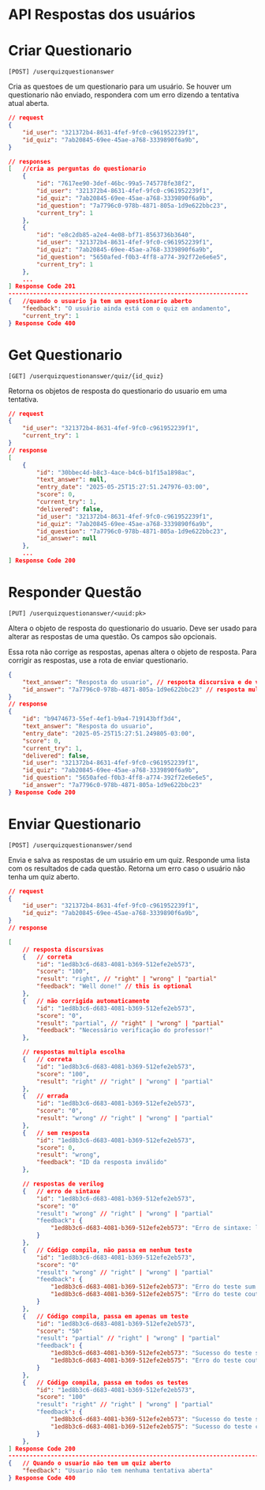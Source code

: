 # API Respostas dos usuários

# Criar Questionario
    [POST] /userquizquestionanswer    

Cria as questoes de um questionario para um usuário.
Se houver um questionario não enviado, respondera com um erro dizendo a tentativa atual aberta.
```json
// request
{
    "id_user": "321372b4-8631-4fef-9fc0-c961952239f1",
    "id_quiz": "7ab20845-69ee-45ae-a768-3339890f6a9b",
}

// responses
[   //cria as perguntas do questionario
    {
        "id": "7617ee90-3def-46bc-99a5-745778fe38f2",
        "id_user": "321372b4-8631-4fef-9fc0-c961952239f1",
        "id_quiz": "7ab20845-69ee-45ae-a768-3339890f6a9b",
        "id_question": "7a7796c0-978b-4871-805a-1d9e622bbc23",
        "current_try": 1
    },
    {
        "id": "e8c2db85-a2e4-4e08-bf71-8563736b3640",
        "id_user": "321372b4-8631-4fef-9fc0-c961952239f1",
        "id_quiz": "7ab20845-69ee-45ae-a768-3339890f6a9b",
        "id_question": "5650afed-f0b3-4ff8-a774-392f72e6e6e5",
        "current_try": 1
    }, 
    ...
] Response Code 201
--------------------------------------------------------------------
{   //quando o usuario ja tem um questionario aberto
    "feedback": "O usuário ainda está com o quiz em andamento",
    "current_try": 1
} Response Code 400
```
# Get Questionario
    [GET] /userquizquestionanswer/quiz/{id_quiz}

Retorna os objetos de resposta do questionario do usuario em uma tentativa.
```json
// request
{
    "id_user": "321372b4-8631-4fef-9fc0-c961952239f1",
    "current_try": 1
}
// response
[
    {
        "id": "30bbec4d-b8c3-4ace-b4c6-b1f15a1898ac",
        "text_answer": null,
        "entry_date": "2025-05-25T15:27:51.247976-03:00",
        "score": 0,
        "current_try": 1,
        "delivered": false,
        "id_user": "321372b4-8631-4fef-9fc0-c961952239f1",
        "id_quiz": "7ab20845-69ee-45ae-a768-3339890f6a9b",
        "id_question": "7a7796c0-978b-4871-805a-1d9e622bbc23",
        "id_answer": null
    },
    ...
] Response Code 200
```

# Responder Questão

    [PUT] /userquizquestionanswer/<uuid:pk>

Altera o objeto de resposta do questionario do usuario. Deve ser usado para alterar as respostas de uma questão. Os campos são opcionais.

Essa rota não corrige as respostas, apenas altera o objeto de resposta. Para corrigir as respostas, use a rota de enviar questionario.
```json 
{
    "text_answer": "Resposta do usuario", // resposta discursiva e de verilog
    "id_answer": "7a7796c0-978b-4871-805a-1d9e622bbc23" // resposta multipla escolha
}
// response
{
    "id": "b9474673-55ef-4ef1-b9a4-719143bff3d4",
    "text_answer": "Resposta do usuario",
    "entry_date": "2025-05-25T15:27:51.249805-03:00",
    "score": 0,
    "current_try": 1,
    "delivered": false,
    "id_user": "321372b4-8631-4fef-9fc0-c961952239f1",
    "id_quiz": "7ab20845-69ee-45ae-a768-3339890f6a9b",
    "id_question": "5650afed-f0b3-4ff8-a774-392f72e6e6e5",
    "id_answer": "7a7796c0-978b-4871-805a-1d9e622bbc23"
} Response Code 200
```

# Enviar Questionario

    [POST] /userquizquestionanswer/send   
Envia e salva as respostas de um usuário em um quiz. Responde uma lista com os resultados de cada questão. Retorna um erro caso o usuário não tenha um quiz aberto.

```json
// request
{
    "id_user": "321372b4-8631-4fef-9fc0-c961952239f1",
    "id_quiz": "7ab20845-69ee-45ae-a768-3339890f6a9b",
}
// response

[
    // resposta discursivas
    {   // correta
        "id": "1ed8b3c6-d683-4081-b369-512efe2eb573",
        "score": "100",
        "result": "right", // "right" | "wrong" | "partial"
        "feedback": "Well done!" // this is optional 
    },
    {   // não corrigida automaticamente
        "id": "1ed8b3c6-d683-4081-b369-512efe2eb573",
        "score": "0",
        "result": "partial", // "right" | "wrong" | "partial"
        "feedback": "Necessário verificação do professor!"
    },

    // respostas multipla escolha
    {   // correta
        "id": "1ed8b3c6-d683-4081-b369-512efe2eb573",
        "score": "100",
        "result": "right" // "right" | "wrong" | "partial"
    },
    {   // errada
        "id": "1ed8b3c6-d683-4081-b369-512efe2eb573",
        "score": "0",
        "result": "wrong" // "right" | "wrong" | "partial"
    },
    {   // sem resposta
        "id": "1ed8b3c6-d683-4081-b369-512efe2eb573",
        "score": 0,
        "result": "wrong",
        "feedback": "ID da resposta inválido"
    },

    // respostas de verilog
    {   // erro de sintaxe
        "id": "1ed8b3c6-d683-4081-b369-512efe2eb573",
        "score": "0"
        "result": "wrong" // "right" | "wrong" | "partial"
        "feedback": {
            "1ed8b3c6-d683-4081-b369-512efe2eb573": "Erro de sintaxe: linha 10: endmodula"
        }
    },
    {   // Código compila, não passa em nenhum teste
        "id": "1ed8b3c6-d683-4081-b369-512efe2eb573",
        "score": "0"
        "result": "wrong" // "right" | "wrong" | "partial"
        "feedback": {
            "1ed8b3c6-d683-4081-b369-512efe2eb573": "Erro do teste sum: esperado x obtido y! (50)",
            "1ed8b3c6-d683-4081-b369-512efe2eb575": "Erro do teste cout: esperado x obtido y! (0)"
        }
    },
    {   // Código compila, passa em apenas um teste
        "id": "1ed8b3c6-d683-4081-b369-512efe2eb573",
        "score": "50"
        "result": "partial" // "right" | "wrong" | "partial"
        "feedback": {
            "1ed8b3c6-d683-4081-b369-512efe2eb573": "Sucesso do teste sum! (50)",
            "1ed8b3c6-d683-4081-b369-512efe2eb575": "Erro do teste cout: esperado x obtido y! (0)"
        }
    },
    {   // Código compila, passa em todos os testes
        "id": "1ed8b3c6-d683-4081-b369-512efe2eb573",
        "score": "100"
        "result": "right" // "right" | "wrong" | "partial"
        "feedback": {
            "1ed8b3c6-d683-4081-b369-512efe2eb573": "Sucesso do teste sum! (50)",
            "1ed8b3c6-d683-4081-b369-512efe2eb575": "Sucesso do teste cout! (50)"
        }
    },
] Response Code 200
-----------------------------------------------------------------------------------------------
{   // Quando o usuario não tem um quiz aberto
    "feedback": "Usuario não tem nenhuma tentativa aberta"
} Response Code 400
```

